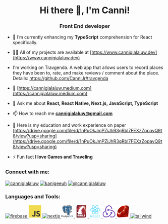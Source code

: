 <h1 align="center">Hi there 👋, I'm Canni!</h1>
<h3 align="center">Front End developer</h3>


- 🌱 I’m currently enhancing my **TypeScript** comprehension for React specifically.

- 👨‍💻 All of my projects are available at [https://www.cannigialaluw.dev](https://www.cannigialaluw.dev)

- I'm working on Travgenda. A web app that allows users to record places they have been to, rate, and make reviews / comment about the place. 
  Details: https://github.com/CanniJr/travgenda

- 📝 [https://cannigialaluw.medium.com](https://cannigialaluw.medium.com)

- 💬 Ask me about **React, React Native, Next.js, JavaScript, TypeScript**

- 📫 How to reach me **cannigialaluw@gmail.com**

- 📄 Here is my education and work experience on paper [https://drive.google.com/file/d/1nPuOkJmPZiJhR3gRbl7FEXzZopavQ9t8/view?usp=sharing](https://drive.google.com/file/d/1nPuOkJmPZiJhR3gRbl7FEXzZopavQ9t8/view?usp=sharing)

- ⚡ Fun fact **I love Games and Traveling**


<h3 align="left">Connect with me:</h3>
<p align="left">
<a href="https://linkedin.com/in/cannigialaluw" target="blank"><img align="center" src="https://raw.githubusercontent.com/rahuldkjain/github-profile-readme-generator/neutral-icons/src/images/icons/Social/linked-in-alt.svg" alt="cannigialaluw" height="30" width="40" /></a>
<a href="https://instagram.com/kanigeeuh" target="blank"><img align="center" src="https://raw.githubusercontent.com/rahuldkjain/github-profile-readme-generator/neutral-icons/src/images/icons/Social/instagram.svg" alt="kanigeeuh" height="30" width="40" /></a>
<a href="https://medium.com/@cannigialaluw" target="blank"><img align="center" src="https://raw.githubusercontent.com/rahuldkjain/github-profile-readme-generator/neutral-icons/src/images/icons/Social/medium.svg" alt="@cannigialaluw" height="30" width="40" /></a>
</p>

<h3 align="left">Languages and Tools:</h3>
<p align="left"> <a href="https://firebase.google.com/" target="_blank"> <img src="https://www.vectorlogo.zone/logos/firebase/firebase-icon.svg" alt="firebase" width="40" height="40"/> </a> <a href="https://developer.mozilla.org/en-US/docs/Web/JavaScript" target="_blank"> <img src="https://raw.githubusercontent.com/devicons/devicon/master/icons/javascript/javascript-original.svg" alt="javascript" width="40" height="40"/> </a> <a href="https://nextjs.org/" target="_blank"> <img src="https://cdn.worldvectorlogo.com/logos/nextjs-3.svg" alt="nextjs" width="40" height="40"/> </a> <a href="https://www.postgresql.org" target="_blank"> <img src="https://raw.githubusercontent.com/devicons/devicon/master/icons/postgresql/postgresql-original-wordmark.svg" alt="postgresql" width="40" height="40"/> </a> <a href="https://rubyonrails.org" target="_blank"> <img src="https://raw.githubusercontent.com/devicons/devicon/master/icons/rails/rails-original-wordmark.svg" alt="rails" width="40" height="40"/> </a> <a href="https://reactjs.org/" target="_blank"> <img src="https://raw.githubusercontent.com/devicons/devicon/master/icons/react/react-original-wordmark.svg" alt="react" width="40" height="40"/> </a> <a href="https://redux.js.org" target="_blank"> <img src="https://raw.githubusercontent.com/devicons/devicon/master/icons/redux/redux-original.svg" alt="redux" width="40" height="40"/> </a> <a href="https://www.ruby-lang.org/en/" target="_blank"> <img src="https://raw.githubusercontent.com/devicons/devicon/master/icons/ruby/ruby-original.svg" alt="ruby" width="40" height="40"/> </a> <a href="https://tailwindcss.com/" target="_blank"> <img src="https://www.vectorlogo.zone/logos/tailwindcss/tailwindcss-icon.svg" alt="tailwind" width="40" height="40"/> </a> </p>
